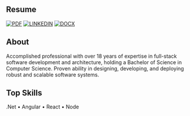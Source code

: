 ## Resume
[![PDF](https://img.shields.io/badge/ENGLISH-1f6feb.svg?style=for-the-badge)](https://github.com/p4ndev/p4ndev/blob/5cbbbbd00dfc9db77258cd20990179bdffbf73c3/Gustavo-Jaques-EN-2024.pdf) [![LINKEDIN](https://img.shields.io/badge/LINKEDIN-1f6feb.svg?style=for-the-badge)](https://github.com/p4ndev/p4ndev/blob/5cbbbbd00dfc9db77258cd20990179bdffbf73c3/Gustavo-Jaques-EN-Linkedin-2024.pdf) [![DOCX](https://img.shields.io/badge/DOCX-1f6feb.svg?style=for-the-badge)](https://github.com/p4ndev/p4ndev/blob/7f8d4c70923b2175e9a08d68022e158347fa65ac/Gustavo-Jaques-EN-2024.docx)

## About

Accomplished professional with over 18 years of expertise in full-stack software development and architecture, holding a Bachelor of Science in Computer Science. Proven ability in designing, developing, and deploying robust and scalable software systems.

## Top Skills

.Net • Angular • React • Node


